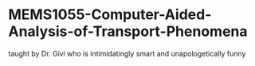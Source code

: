 # MEMS1055-Computer-Aided-Analysis-of-Transport-Phenomena
taught by Dr. Givi who is intimidatingly smart and unapologetically funny
